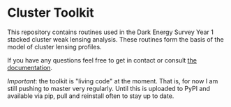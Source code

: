 # Cluster Toolkit
This repository contains routines used in the Dark Energy Survey Year 1 stacked cluster weak lensing analysis. These routines form the basis of the model of cluster lensing profiles.

If you have any questions feel free to get in contact or consult [the documentation](http://cluster-toolkit.readthedocs.io/en/latest/).

*Important*: the toolkit is "living code" at the moment. That is, for now I am still pushing to master very regularly. Until this is uploaded to PyPI and available via pip, pull and reinstall often to stay up to date.